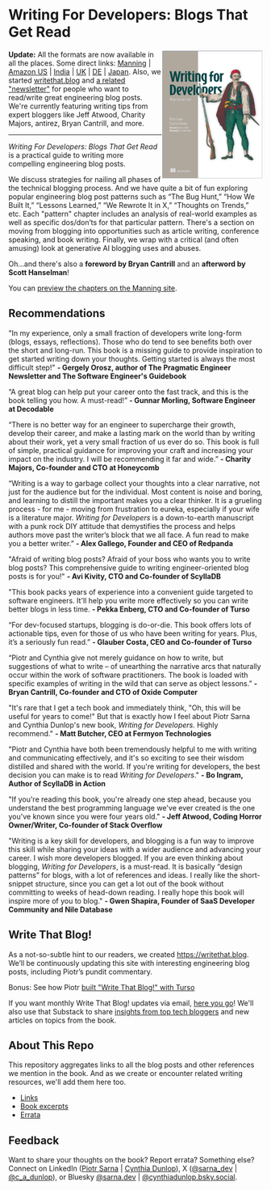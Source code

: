 # Writing For Developers: Blogs That Get Read
<img src="excerpts/cover_frame.png" align="right" width="200"/>


**Update:** All the formats are now available in all the places. Some direct links: [Manning](https://www.manning.com/books/writing-for-developers?utm_source=dunlop&utm_medium=affiliate&utm_campaign=book_dunlop_writing_5_16_24&a_aid=dunlop&a_bid=33a8dae6&chan=mm_twitter&) | [Amazon US](https://www.amazon.com/Writing-Developers-Blogs-that-read/dp/1633436284) | [India](https://www.amazon.in/Writing-Developers-Blogs-that-read/dp/1633436284/ref=tmm_pap_swatch_0?_encoding=UTF8&dib_tag=se&dib=eyJ2IjoiMSJ9.QLjCrRZLwxQfC5D3ku3TRA.bZFwFfuPsANbFBK_0WaZXPc41PvkTMLa8GOQKiUmnjs&qid=1738000296&sr=8-1) | [UK](https://www.amazon.co.uk/Writing-Developers-Blogs-that-read-ebook/dp/B0DSWM75J1/ref=tmm_kin_swatch_0?_encoding=UTF8&dib_tag=se&dib=eyJ2IjoiMSJ9.esl_7-Wikbyj4Sm3TVytK9aqGoZ44XQnITlniEGfYDCRK4Ai9yZv1ybVQpvLuZvy-nvMjbsJJNqMTXl6lQ_HXz4wNT98KzUphta_qEdsnZp2IHAjuCtT8UqGX0Q1I5Ce3e4d12KpL-VLe4gvaGwOWsMIBIT1r0fmEaDURFGSKV_aH1FVt-J3o8q2lvwd8mN1WQDbg4amoR9w0eFR0iBzbLpR76-U2i3_X30-D1pzkCI.6t-j0TJrJqYMPbY3h_sS8EDDJ_gcL6u0zPlD0XdjSSw&qid=1738000537&sr=8-1) | [DE](https://www.amazon.de/-/en/Writing-Developers-Piotr-Sarna/dp/1633436284/ref=tmm_pap_swatch_0?_encoding=UTF8&dib_tag=se&dib=eyJ2IjoiMSJ9.pNjtM75h8hGEebJe8QDv2BnDgvh2wd6dpsJ0FYYngIpk_g5FW8LqH9R_azLwXGyZrFuXkSpFe_InPYU_XW8Q9hENCwb-Ek8cWwnAc1jCAR5O9P1vjcdg9-FpHWn7GUM5w-U_B_qYy_6X1AbIMUHaHV4NTvz9DpDGawyiqVEhStSVN_-bM4qurrJgTMKROm8ZreLOQ3xr5b529XUkJWcXCTR5PeZoMestq8eN4ErLptk.fvoEzL1dOeDlgnUlLA1hYh38mKL9qamQ4CVGzWJRQ7s&qid=1738000474&sr=8-1) | [Japan](https://www.amazon.co.jp/-/en/Piotr-Sarna-ebook/dp/B0DSWLC5BN/ref=sr_1_2?crid=2OOI1DDWXY9FC&dib=eyJ2IjoiMSJ9.3Bv1Zy50M3shE_HSxUjRFFcdPIT9LL73_tKYdjqIotd8cxVY9BWkyNcxQuwgwCw7F2YLKJj1DCe9dPDFLx8K4A.Tst9Jc0rY2V-HVYxLRteKuFFvECuw3xWBmIrg_5NL2A&dib_tag=se&keywords=writing+for+developers&qid=1738000735&sprefix=writing+for+developers%2Caps%2C86&sr=8-2). Also, we started [writethat.blog](https://writethat.blog/) and [a related "newsletter"](https://writethatblog.substack.com/) for people who want to read/write great engineering blog posts. We're currently featuring writing tips from expert bloggers like Jeff Atwood, Charity Majors, antirez, Bryan Cantrill, and more. 

***
*Writing For Developers: Blogs That Get Read* is a practical guide to writing more compelling engineering blog posts. 

We discuss strategies for nailing all phases of the technical blogging process. And we have quite a bit of fun exploring popular engineering blog post patterns such as “The Bug Hunt,” “How We Built It,” “Lessons Learned,” “We Rewrote It in X,” “Thoughts on Trends,” etc. Each "pattern" chapter includes an analysis of real-world examples as well as specific dos/don’ts for that particular pattern. There's a section on moving from blogging into opportunities such as article writing, conference speaking, and book writing. Finally, we wrap with a critical (and often amusing) look at generative AI blogging uses and abuses.

Oh...and there's also a **foreword by Bryan Cantrill** and an **afterword by Scott Hanselman**!  

You can [preview the chapters on the Manning site](https://livebook.manning.com/book/writing-for-developers).

## Recommendations
"In my experience, only a small fraction of developers write long-form (blogs, essays, reflections). Those who do tend to see benefits both over the short and long-run. This book is a missing guide to provide inspiration to get started writing down your thoughts. Getting started is always the most difficult step!" **\- Gergely Orosz, author of The Pragmatic Engineer Newsletter and The Software Engineer's Guidebook**

“A great blog can help put your career onto the fast track, and this is the book telling you how. A must-read!” **\- Gunnar Morling, Software Engineer at Decodable**

“There is no better way for an engineer to supercharge their growth, develop their career, and make a lasting mark on the world than by writing about their work, yet a very small fraction of us ever do so. This book is full of simple, practical guidance for improving your craft and increasing your impact on the industry. I will be recommending it far and wide.”  **\- Charity Majors, Co-founder and CTO at Honeycomb**

“Writing is a way to garbage collect your thoughts into a clear narrative, not just for the audience but for the individual.  Most content is noise and boring, and learning to distill the important makes you a clear thinker. It is a grueling process - for me - moving from frustration to eureka, especially if your wife is a literature major. *Writing for Developers* is a down-to-earth manuscript with a punk rock DIY attitude that demystifies the process and helps authors move past the writer’s block that we all face. A fun read to make you a better writer.” **\- Alex Gallego, Founder and CEO of Redpanda** 

"Afraid of writing blog posts? Afraid of your boss who wants you to write blog posts? This comprehensive guide to writing engineer-oriented blog posts is for you!" **\- Avi Kivity, CTO and Co-founder of ScyllaDB**  

"This book packs years of experience into a convenient guide targeted to software engineers. It'll help you write more effectively so you can write better blogs in less time. **\- Pekka Enberg, CTO and Co-founder of Turso**

“For dev-focused startups, blogging is do-or-die. This book offers lots of actionable tips, even for those of us who have been writing for years. Plus, it’s a seriously fun read.” **\- Glauber Costa, CEO and Co-founder of Turso**

“Piotr and Cynthia give not merely guidance on how to write, but suggestions of what to write – of unearthing the narrative arcs that naturally occur within the work of software practitioners. The book is loaded with specific examples of writing in the wild that can serve as object lessons.” **\- Bryan Cantrill, Co-founder and CTO of Oxide Computer** 

"It's rare that I get a tech book and immediately think, "Oh, this will be useful for years to come!" But that is exactly how I feel about Piotr Sarna and Cynthia Dunlop's new book, *Writing for Developers.* Highly recommend."
**\- Matt Butcher, CEO at Fermyon Technologies** 

"Piotr and Cynthia have both been tremendously helpful to me with writing and communicating effectively, and it's so exciting to see their wisdom distilled and shared with the world. If you're writing for developers, the best decision you can make is to read *Writing for Developers*." **\- Bo Ingram, Author of ScyllaDB in Action**  

"If you're reading this book, you're already one step ahead, because you understand the best programming language we've ever created is the one you've known since you were four years old." **\- Jeff Atwood, Coding Horror Owner/Writer, Co-founder of Stack Overflow** 

"Writing is a key skill for developers, and blogging is a fun way to improve this skill while sharing your ideas with a wider audience and advancing your career. I wish more developers blogged. If you are even thinking about blogging, *Writing for Developers*, is a must-read. It is basically “design patterns” for blogs, with a lot of references and ideas. I really like the short-snippet structure, since you can get a lot out of the book without committing to weeks of head-down reading. I really hope this book will inspire more of you to blog." **\- Gwen Shapira, Founder of SaaS Developer Community and Nile Database**


## Write That Blog!
As a not-so-subtle hint to our readers, we created https://writethat.blog. We’ll be continuously updating this site with interesting engineering blog posts, including Piotr’s pundit commentary. 

Bonus: See how Piotr [built "Write That Blog!" with Turso](https://turso.tech/blog/write-that-blog-with-turso)

If you want monthly Write That Blog! updates via email, [here you go](https://writethatblog.substack.com/)! We'll also use that Substack to share [insights from top tech bloggers](https://writethatblog.substack.com/t/tech-blogger-insights) and new articles on topics from the book.


## About This Repo 
This repository aggregates links to all the blog posts and other references we mention in the book. And as we create or encounter related writing resources, we'll add them here too. 
- [Links](/links/README.md)
- [Book excerpts](excerpts/README.md)
- [Errata](/errata/README.md)


## Feedback
Want to share your thoughts on the book? Report errata? Something else? Connect on LinkedIn ([Piotr Sarna](https://www.linkedin.com/in/sarna-dev) | [Cynthia Dunlop](https://www.linkedin.com/in/cynthiadunlop/)), X ([@sarna_dev](https://x.com/sarna_dev) | [@c_a_dunlop](https://x.com/c_a_dunlop)), or Bluesky [@sarna.dev](https://bsky.app/profile/sarna.dev) | [@cynthiadunlop.bsky.social](https://bsky.app/profile/cynthiadunlop.bsky.social).

